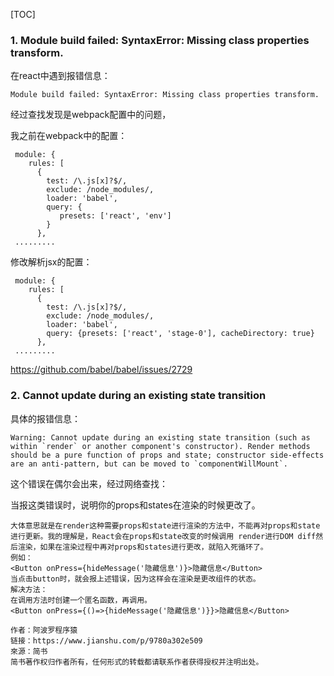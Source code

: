[TOC]

### 1. Module build failed: SyntaxError: Missing class properties transform.

在react中遇到报错信息：

```
Module build failed: SyntaxError: Missing class properties transform.
```

经过查找发现是webpack配置中的问题，

我之前在webpack中的配置：

```
 module: {
    rules: [
      {
        test: /\.js[x]?$/,
        exclude: /node_modules/,
        loader: 'babel',
        query: {
           presets: ['react', 'env']
        }
      },
 .........
```

修改解析jsx的配置：

```
 module: {
    rules: [
      {
        test: /\.js[x]?$/,
        exclude: /node_modules/,
        loader: 'babel',
        query: {presets: ['react', 'stage-0'], cacheDirectory: true}
      },
 .........
```

https://github.com/babel/babel/issues/2729



### 2.  Cannot update during an existing state transition 

具体的报错信息：

```
Warning: Cannot update during an existing state transition (such as within `render` or another component's constructor). Render methods should be a pure function of props and state; constructor side-effects are an anti-pattern, but can be moved to `componentWillMount`.
```

这个错误在偶尔会出来，经过网络查找：

当报这类错误时，说明你的props和states在渲染的时候更改了。

```
大体意思就是在render这种需要props和state进行渲染的方法中，不能再对props和state进行更新。我的理解是，React会在props和state改变的时候调用 render进行DOM diff然后渲染，如果在渲染过程中再对props和states进行更改，就陷入死循环了。
例如：
<Button onPress={hideMessage('隐藏信息')}>隐藏信息</Button>
当点击button时，就会报上述错误，因为这样会在渲染是更改组件的状态。
解决方法：
在调用方法时创建一个匿名函数，再调用。
<Button onPress={()=>{hideMessage('隐藏信息')}}>隐藏信息</Button>

作者：阿波罗程序猿
链接：https://www.jianshu.com/p/9780a302e509
來源：简书
简书著作权归作者所有，任何形式的转载都请联系作者获得授权并注明出处。
```

